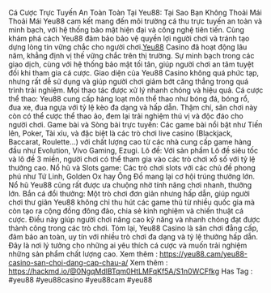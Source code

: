 Cá Cược Trực Tuyến An Toàn Toàn Tại Yeu88: Tại Sao Bạn Không Thoải Mái Thoải Mái
Yeu88 cam kết mang đến môi trường cá thu trực tuyến an toàn và minh bạch, với hệ thống bảo mật hiện đại và công nghệ tiên tiến. Cùng khám phá cách Yeu88 đảm bảo bảo vệ quyền lợi người chơi và tránh tạo dựng lòng tin vững chắc cho người chơi.[Yeu88](https://yeu88.cam/) Casino đã hoạt động lâu năm, khẳng định vị thế vững chắc trên thị trường. Sự minh bạch trong các giao dịch, cùng với hệ thống bảo mật tối tân, giúp người chơi an tâm tuyệt đối khi tham gia cá cược.
Giao diện của Yeu88 Casino không quá phức tạp, nhưng rất dễ sử dụng và giúp người chơi giảm bớt căng thẳng trong quá trình trải nghiệm. Mọi thao tác được xử lý nhanh chóng và hiệu quả.
Cá cược thể thao: Yeu88 cung cấp hàng loạt môn thể thao như bóng đá, bóng rổ, đua xe, đua ngựa với tỷ lệ kèo đa dạng và hấp dẫn. Thậm chí, sân chơi này còn có thể cược thể thao ảo, đem lại trải nghiệm thú vị và độc đáo cho người chơi.
Game bài và Sòng bài trực tuyến: Các game bài nổi bật như Tiến lên, Poker, Tài xỉu, và đặc biệt là các trò chơi live casino (Blackjack, Baccarat, Roulette...) với chất lượng cao từ các nhà cung cấp game hàng đầu như Evolution, Vivo Gaming, Ezugi.
Lô đề: Với sản phẩm Lô đề siêu tốc và lô đề 3 miền, người chơi có thể tham gia vào các trò chơi xổ số với tỷ lệ thưởng cao.
Nổ hũ và Slots game: Các trò chơi slots với các chủ đề phong phú như Tứ Linh, Golden Ox hay Ông Đồ mang lại cơ hội trúng thưởng lớn. Nổ hũ Yeu88 cũng rất được ưa chuộng nhờ tính năng chơi nhanh, thưởng lớn.
Bắn cá đổi thưởng: Một trò chơi đơn giản nhưng hấp dẫn, giúp người chơi thư giãn 
Yeu88 không chỉ thu hút các game thủ từ nhiều quốc gia mà còn tạo ra cộng đồng đông đảo, chia sẻ kinh nghiệm và chiến thuật cá cược. Điều này giúp người chơi nâng cao kỹ năng và nhanh chóng đạt được thành công trong các trò chơi.
Tóm lại, Yeu88 Casino là sân chơi đẳng cấp, đảm bảo an toàn, uy tín với nhiều trò chơi đa dạng và tỷ lệ thưởng hấp dẫn. Đây là nơi lý tưởng cho những ai yêu thích cá cược và muốn trải nghiệm những sản phẩm chất lượng cao.
Xem thêm : https://yeu88.cam/yeu88-casino-san-choi-dang-cap-chau-a/
Xem thêm : https://hackmd.io/@0NgqMdlBTqm0HtLMFqKf5A/S1n0WCFfkg
Has Tag : #yeu88 #yeu88casino #yeu88cam #yeu88
